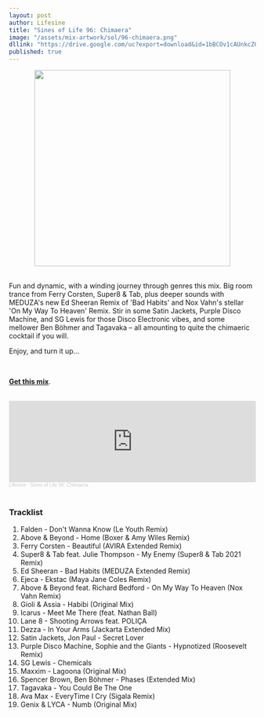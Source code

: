 ```yaml
---
layout: post
author: Lifesine
title: "Sines of Life 96: Chimaera"
image: "/assets/mix-artwork/sol/96-chimaera.png"
dllink: "https://drive.google.com/uc?export=download&id=1bBCOv1cAUnkcZQyWN3tGM_vbHTZgPMFq"
published: true
---
```


<div style="text-align:center"><img src="{{ page.image }}" width="400px" height="auto" /></div>
<br>

Fun and dynamic, with a winding journey through genres this mix. Big room trance from Ferry Corsten, Super8 & Tab, plus deeper sounds with MEDUZA's new Ed Sheeran Remix of 'Bad Habits' and Nox Vahn's stellar 'On My Way To Heaven' Remix. Stir in some Satin Jackets, Purple Disco Machine, and SG Lewis for those Disco Electronic vibes, and some mellower Ben Böhmer and Tagavaka – all amounting to quite the chimaeric cocktail if you will.

Enjoy, and turn it up...

<br>

<a href=" {{ page.dllink }} " target="_blank">**Get this mix**</a>.

<br>

<iframe width="100%" height="166" scrolling="no" frameborder="no" allow="autoplay" src="https://w.soundcloud.com/player/?url=https%3A//api.soundcloud.com/tracks/1135525090%3Fsecret_token%3Ds-HUjwyEQeqKT&color=%2341b4e6&auto_play=false&hide_related=false&show_comments=true&show_user=true&show_reposts=false&show_teaser=true"></iframe><div style="font-size: 10px; color: #cccccc;line-break: anywhere;word-break: normal;overflow: hidden;white-space: nowrap;text-overflow: ellipsis; font-family: Interstate,Lucida Grande,Lucida Sans Unicode,Lucida Sans,Garuda,Verdana,Tahoma,sans-serif;font-weight: 100;"><a href="https://soundcloud.com/lifesine" title="Lifesine" target="_blank" style="color: #cccccc; text-decoration: none;">Lifesine</a> · <a href="https://soundcloud.com/lifesine/sines-of-life-96/s-HUjwyEQeqKT" title="Sines of Life 96: Chimaera" target="_blank" style="color: #cccccc; text-decoration: none;">Sines of Life 96: Chimaera</a></div>

<br>


### Tracklist

01. Falden - Don't Wanna Know (Le Youth Remix)
02. Above & Beyond - Home (Boxer & Amy Wiles Remix)
03. Ferry Corsten - Beautiful (AVIRA Extended Remix)
04. Super8 & Tab feat. Julie Thompson - My Enemy (Super8 & Tab 2021 Remix)
05. Ed Sheeran - Bad Habits (MEDUZA Extended Remix)
06. Ejeca - Ekstac (Maya Jane Coles Remix)
07. Above & Beyond feat. Richard Bedford - On My Way To Heaven (Nox Vahn Remix)
08. Gioli & Assia - Habibi (Original Mix)
09. Icarus - Meet Me There (feat. Nathan Ball)
10. Lane 8 - Shooting Arrows feat. POLIÇA
11. Dezza - In Your Arms (Jackarta Extended Mix)
12. Satin Jackets, Jon Paul - Secret Lover
13. Purple Disco Machine, Sophie and the Giants - Hypnotized (Roosevelt Remix)
14. SG Lewis - Chemicals
15. Maxxim - Lagoona (Original Mix)
16. Spencer Brown, Ben Böhmer - Phases (Extended Mix)
17. Tagavaka - You Could Be The One
18. Ava Max - EveryTime I Cry (Sigala Remix)
19. Genix & LYCA - Numb (Original Mix)

<br>